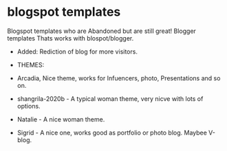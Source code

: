 # blogspot templates
Blogspot templates who are Abandoned but are still great!
Blogger templates Thats works with blospot/blogger.

* Added: Rediction of blog for more visitors.

* THEMES: 
* Arcadia, Nice theme, works for Infuencers, photo, Presentations and so on.
* shangrila-2020b  - A typical woman theme, very nicve with lots of options.
* Natalie - A nice woman theme.
* Sigrid - A nice one, works good as portfolio or photo blog. Maybee V-blog.
